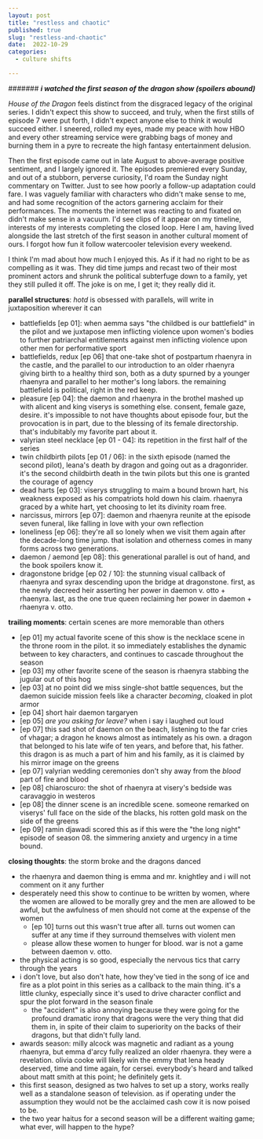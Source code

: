 ```yaml
---
layout: post
title: "restless and chaotic"
published: true
slug: "restless-and-chaotic"
date:  2022-10-29
categories:
  - culture shifts

---
```


####### ***i watched the first season of the dragon show (spoilers abound)***

*House of the Dragon* feels distinct from the disgraced legacy of the original series. I didn't expect this show to succeed, and truly, when the first stills of episode 7 were put forth, I didn't expect anyone else to think it would succeed either. I sneered, rolled my eyes, made my peace with how HBO and every other streaming service were grabbing bags of money and burning them in a pyre to recreate the high fantasy entertainment delusion. 

Then the first episode came out in late August to above-average positive sentiment, and I largely ignored it. The episodes premiered every Sunday, and out of a stubborn, perverse curiosity, I'd roam the Sunday night commentary on Twitter. Just to see how poorly a follow-up adaptation could fare. I was vaguely familiar with characters who didn't make sense to me, and had some recognition of the actors garnering acclaim for their performances. The moments the internet was reacting to and fixated on didn't make sense in a vacuum. I'd see clips of it appear on my timeline, interests of my interests completing the closed loop. Here I am, having lived alongside the last stretch of the first season in another cultural moment of ours. I forgot how fun it follow watercooler television every weekend. 

I think I'm mad about how much I enjoyed this. As if it had no right to be as compelling as it was. They did time jumps and recast two of their most prominent actors and shrunk the political subterfuge down to a family, yet they still pulled it off. The joke is on me, I get it; they really did it.

<!--more-->

**parallel structures**: *hotd* is obsessed with parallels, will write in juxtaposition wherever it can
- battlefields [ep 01]: when aemma says "the childbed is our battlefield" in the pilot and we juxtapose men inflicting violence upon women's bodies to further patriarchal entitlements against men inflicting violence upon other men for performative sport
- battlefields, redux [ep 06] that one-take shot of postpartum rhaenyra in the castle, and the parallel to our introduction to an older rhaenyra giving birth to a healthy third son, both as a duty spurned by a younger rhaenyra and parallel to her mother's long labors. the remaining battlefield is political, right in the red keep.
- pleasure [ep 04]: the daemon and rhaenyra in the brothel mashed up with alicent and king viserys is something else. consent, female gaze, desire. it's impossible to not have thoughts about episode four, but the provocation is in part, due to the blessing of its female directorship. that's indubitably my favorite part about it. 
- valyrian steel necklace [ep 01 - 04]: its repetition in the first half of the series
- twin childbirth pilots [ep 01 / 06]: in the sixth episode (named the second pilot), leana's death by dragon and going out as a dragonrider. it's the second childbirth death in the twin pilots but this one is granted the courage of agency 
- dead harts [ep 03]: viserys struggling to maim a bound brown hart, his weakness exposed as his compatriots hold down his claim. rhaenyra graced by a white hart, yet choosing to let its divinity roam free.
- narcissus, mirrors [ep 07]: daemon and rhaenyra reunite at the episode seven funeral, like falling in love with your own reflection
- loneliness [ep 06]: they're all so lonely when we visit them again after the decade-long time jump. that isolation and otherness comes in many forms across two generations.
- daemon / aemond [ep 08]: this generational parallel is out of hand, and the book spoilers know it.
- dragonstone bridge [ep 02 / 10]: the stunning visual callback of rhaenyra and syrax descending upon the bridge at dragonstone. first, as the newly decreed heir asserting her power in daemon v. otto + rhaenyra. last, as the one true queen reclaiming her power in daemon + rhaenyra v. otto.

**trailing moments**: certain scenes are more memorable than others
- [ep 01] my actual favorite scene of this show is the necklace scene in the throne room in the pilot. it so immediately establishes the dynamic between to key characters, and continues to cascade throughout the season
- [ep 03] my other favorite scene of the season is rhaenyra stabbing the jugular out of this hog
- [ep 03] at no point did we miss single-shot battle sequences, but the daemon suicide mission feels like a character *becoming*, cloaked in plot armor
- [ep 04] short hair daemon targaryen
- [ep 05] *are you asking for leave?* when i say i laughed out loud
- [ep 07] this sad shot of daemon on the beach, listening to the far cries of vhagar; a dragon he knows almost as intimately as his own. a dragon that belonged to his late wife of ten years, and before that, his father. this dragon is as much a part of him and his family, as it is claimed by his mirror image on the greens
- [ep 07] valyrian wedding ceremonies don't shy away from the *blood* part of fire and blood
- [ep 08] chiaroscuro: the shot of rhaenyra at visery's bedside was caravaggio in westeros
- [ep 08] the dinner scene is an incredible scene. someone remarked on viserys' full face on the side of the blacks, his rotten gold mask on the side of the greens
- [ep 09] ramin djawadi scored this as if this were the "the long night" episode of season 08. the simmering anxiety and urgency in a time bound.


**closing thoughts**: the storm broke and the dragons danced
- the rhaenyra and daemon thing is emma and mr. knightley and i will not comment on it any further
- desperately need this show to continue to be written by women, where the women are allowed to be morally grey and the men are allowed to be awful, but the awfulness of men should not come at the expense of the women
	- [ep 10] turns out this wasn't true after all. turns out women can suffer at any time if they surround themselves with violent men
	- please allow these women to hunger for blood. war is not a game between daemon v. otto.
- the physical acting is so good, especially the nervous tics that carry through the years
- i don't love, but also don't hate, how they've tied in the song of ice and fire as a plot point in this series as a callback to the main thing. it's a little clunky, especially since it's used to drive character conflict and spur the plot forward in the season finale
	- the "accident" is also annoying because they were going for the profound dramatic irony that dragons were the very thing that did them in, in spite of their claim to superiority on the backs of their dragons, but that didn't fully land. 
- awards season: milly alcock was magnetic and radiant as a young rhaenyra, but emma d'arcy fully realized an older rhaenyra. they were a revelation. olivia cooke will likely win the emmy that lena heady deserved, time and time again, for cersei. everybody's heard and talked about matt smith at this point; he definitely gets it. 
- this first season, designed as two halves to set up a story, works really well as a standalone season of television. as if operating under the assumption they would not be the acclaimed cash cow it is now poised to be. 
- the two year haitus for a second season will be a different waiting game; what ever, will happen to the hype?